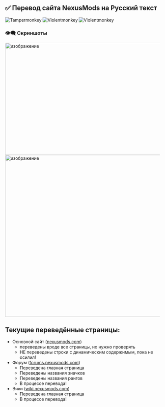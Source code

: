 ## ✅ Перевод сайта NexusMods на Русский текст
![Tampermonkey](https://img.shields.io/badge/Tampermonkey-✔-lightgreen?logo=tampermonkey) ![Violentmonkey](https://img.shields.io/badge/ScriptCat-✔-lightgreen?logo=violentmonkey) ![Violentmonkey](https://img.shields.io/badge/Violentmonkey-✔-lightgreen?logo=violentmonkey)

### 👁️‍🗨️ Скриншоты
<img width="1279" height="365" alt="изображение" src="https://github.com/user-attachments/assets/e39ca9c7-7d7c-4491-8817-3251bdb87875" />
<img width="1268" height="527" alt="изображение" src="https://github.com/user-attachments/assets/eb8cdaa3-28a9-4308-aae8-c64db0b31e77" />

## Текущие переведённые страницы:
 - Основной сайт ([nexusmods.com](https://www.nexusmods.com/))
   - переведены вроде все страницы, но нужно проверять
   - НЕ переведены строки с динамическим содержимым, пока не осилил!
 - Форум ([forums.nexusmods.com](https://forums.nexusmods.com/))
   - Переведена главная страница
   - Переведены названия значков
   - Переведены названия рангов
   - В процессе перевода!
 - Вики ([wiki.nexusmods.com](https://wiki.nexusmods.com))
   - Переведена главная страница
   - В процессе перевода!
